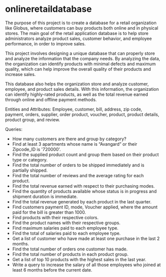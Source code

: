 # onlineretaildatabase

The purpose of this project is to create a database for a retail organization like Globus, where customers can buy products both online and in physical stores. The main goal of the retail application database is to help store administrators analyze product sales, customer behavior, and employee performance, in order to improve sales.  

This project involves designing a unique database that can properly store and analyze the information that the company needs. By analyzing the data, the organization can identify products with minimal defects and maximum quality, which can help improve the overall quality of their products and increase sales.  

This database also helps the organization store and analyze customer, employee, and product sales details. With this information, the organization can identify highly-rated products, as well as the total revenue earned through online and offline payment methods.


Entities and Attributes:
Employee, customer, bill, address, zip code, payment, orders, supplier, order product, voucher, product, product details, product group, and review.

Queries:
- How many customers are there and group by category?
- Find at least 3 apartments whose name is “Avangard” or their Zipcode_ID is '720000'.
- Find the supplied product count and group them based on their product type or category.
- Find the total number of orders to be shipped immediately and is partially shipped.
- Find the total number of reviews and the average rating for each product.
- Find the total revenue earned with respect to their purchasing modes.
- Find the quantity of products available whose status is in progress and shipment duration is immediate.
- Find the total revenue generated by each product in the last quarter.
- Find customers payment ID, mode, Voucher applied, where the amount paid for the bill is greater than 1000.
- Find products with their respective colors.
- Find the product names with their respective groups.
- Find maximum salaries paid to each employee type.
- Find the total of salaries paid to each employee type.
- Get a list of customer who have made at least one purchase in the last 2 months.
- Find the total number of orders one customer has made.
- Find the total number of products in each product group.
- Get a list of top 10 products with the highest sales in the last year.
- Write a query to increase the salary of all those employees who joined at least 6 months before the current date.
